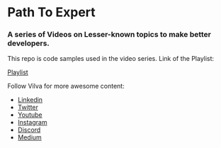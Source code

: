 # Path To Expert

### A series of Videos on Lesser-known topics to make better developers.

This repo is code samples used in the video series. Link of the Playlist: 

[Playlist](https://www.youtube.com/playlist?list=PL0O13BSjeVQ0Z7M9Ki0zGqIZxEcYmGWVJ)

Follow Vilva for more awesome content: 

* [Linkedin](https://www.linkedin.com/in/vilvaathiban/)
* [Twitter](https://twitter.com/vilvaathibanpb)
* [Youtube](https://www.youtube.com/channel/UCFSQ3m4-hJ0izfsMUrAk7mw)
* [Instagram](http://instagram.com/js_jockey)
* [Discord](https://discord.gg/BZDteXuXKN)
* [Medium](https://medium.com/@vilvaathiban)
